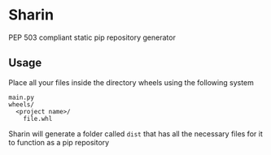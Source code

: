 # Sharin
PEP 503 compliant static pip repository generator

## Usage
Place all your files inside the directory wheels using the following system
```
main.py
wheels/
  <project name>/
    file.whl
```
Sharin will generate a folder called `dist` that has all the necessary files for it to function as a pip repository
